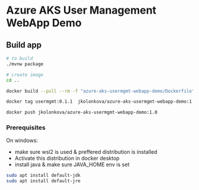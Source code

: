 # Azure AKS User Management WebApp Demo

## Build app

```bash
# to build 
./mvnw package

# create image
cd ..

docker build --pull --rm -f "azure-aks-usermgmt-webapp-demo/Dockerfile" -t usermgmt:0.1.1 "azure-aks-usermgmt-webapp-demo"

docker tag usermgmt:0.1.1  jkolonkova/azure-aks-usermgmt-webapp-demo:1.0

docker push jkolonkova/azure-aks-usermgmt-webapp-demo:1.0

```

### Prerequisites

On windows:

- make sure wsl2 is used & preffered distribution is installed
- Activate this distribution in docker desktop
- install java & make sure JAVA_HOME env is set

```bash
sudo apt install default-jdk
sudo apt install default-jre
```
